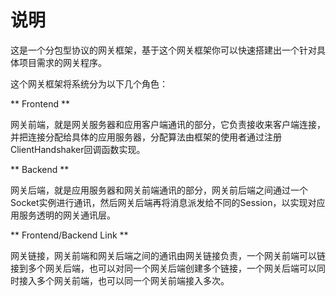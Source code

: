 说明
====

这是一个分包型协议的网关框架，基于这个网关框架你可以快速搭建出一个针对具体项目需求的网关程序。

这个网关框架将系统分为以下几个角色：

** Frontend **

网关前端，就是网关服务器和应用客户端通讯的部分，它负责接收来客户端连接，并把连接分配给具体的应用服务器，分配算法由框架的使用者通过注册ClientHandshaker回调函数实现。

** Backend **

网关后端，就是应用服务器和网关前端通讯的部分，网关前后端之间通过一个Socket实例进行通讯，然后网关后端再将消息派发给不同的Session，以实现对应用服务透明的网关通讯层。

** Frontend/Backend Link **

网关链接，网关前端和网关后端之间的通讯由网关链接负责，一个网关前端可以链接到多个网关后端，也可以对同一个网关后端创建多个链接，一个网关后端可以同时接入多个网关前端，也可以同一个网关前端接入多次。
